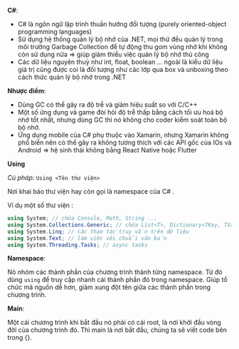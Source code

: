 **C#**:

- C# là ngôn ngữ lập trình thuần hướng đối tượng (purely oriented-object programming languages)
- Sử dụng hệ thống quản lý bộ nhớ của .NET, mọi thứ đều quản lý trong môi trường Garbage Collection để tự động thu gom vùng nhớ khi không còn sử dụng nữa => giúp giảm thiểu việc quản lý bộ nhớ thủ công
- Các dữ liệu nguyên thuỷ như int, float, boolean ... ngoài là kiểu dữ liệu giá trị cũng được coi là đối tượng như các lớp qua box và unboxing theo cách thức quản lý bộ nhớ trong .NET

**Nhược điểm**:

- Dùng GC có thể gây ra độ trễ và giảm hiệu suất so với C/C++
- Một số ứng dụng và game đòi hỏi độ trễ thấp bằng cách tối ưu hoá bộ nhớ tốt nhất, nhưng dùng GC thì nó không cho coder kiểm soát toàn bộ bộ nhớ.
- Ứng dụng mobile của C# phụ thuộc vào Xamarin, nhưng Xamarin không phổ biến nên có thể gây ra không tương thích với các API gốc của IOs và Android => hệ sinh thái không bằng React Native hoặc Flutter

**Using**

_Cú pháp:_ `Using <Tên thư viện>`

Nơi khai báo thư viện hay còn gọi là namespace của C# .

Ví dụ một số thư viện :

```C#
using System; // chứa Console, Math, String ...
using System.Collections.Generic; // chứa List<T>, Dictionary<TKey, TValue>
using System.Linq; // các thao tác truy vấn trên dữ liệu
using System.Text; // làm việc với chuỗi văn bản
using System.Threading.Tasks; // async tasks
```

**Namespace**:

Nó nhóm các thành phần của chương trình thành từng namespace. Từ đó dùng `using` để truy cập nhanh cái thành phần đó trong namespace. Giúp tổ chức mã nguồn dễ hơn, giảm xung đột tên giữa các thành phần trong chương trình.

**Main**:

Một cái chương trình khi bắt đầu nó phải có cái root, là nơi khởi đầu vòng đời của chương trình đó. Thì main là nơi bắt đầu, chúng ta sẽ viết code bên trong {}.
